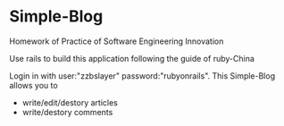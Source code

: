 # Simple-Blog
Homework of Practice of Software Engineering Innovation

Use rails to build this application following the guide of ruby-China

Login in with user:"zzbslayer" password:"rubyonrails".
This Simple-Blog allows you to 
- write/edit/destory articles
- write/destory comments  
